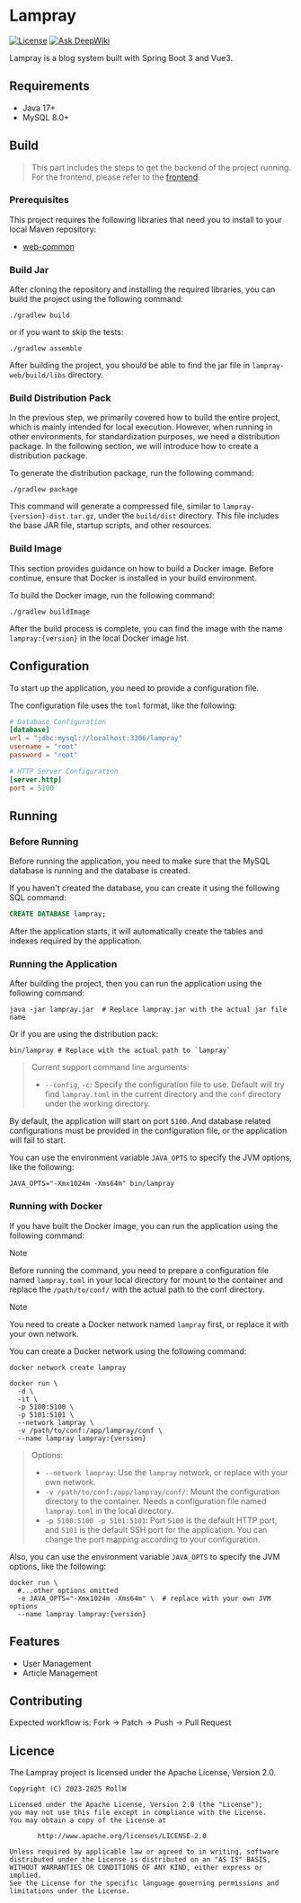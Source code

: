 # Lampray

[![License](https://img.shields.io/github/license/roll-w/lampray?color=569cd6&style=flat-square)](https://github.com/roll-w/lampray/blob/master/LICENSE)
[![Ask DeepWiki](https://deepwiki.com/badge.svg)](https://deepwiki.com/roll-w/lampray)

Lampray is a blog system built with Spring Boot 3 and Vue3.

## Requirements

- Java 17+
- MySQL 8.0+

## Build

> This part includes the steps to get the backend of the project running.
> For the frontend, please refer to the [frontend](lampray-frontend/README.md).

### Prerequisites

This project requires the following libraries that need you
to install to your local Maven repository:

- [web-common](https://github.com/Roll-W/web-common-starter)

### Build Jar

After cloning the repository and installing the required libraries,
you can build the project using the following command:

```shell
./gradlew build
```

or if you want to skip the tests:

```shell
./gradlew assemble 
```

After building the project, you should be able to find the jar file in
`lampray-web/build/libs` directory.

### Build Distribution Pack

In the previous step, we primarily covered how to build the entire project,
which is mainly intended for local execution. However, when running in other
environments, for standardization purposes, we need a distribution package.
In the following section, we will introduce how to create a distribution
package.

To generate the distribution package, run the following command:

```shell
./gradlew package
```

This command will generate a compressed file, similar to `lampray-{version}-dist.tar.gz`,
under the `build/dist` directory. This file includes the base JAR file, startup
scripts, and other resources.

### Build Image

This section provides guidance on how to build a Docker image.
Before continue, ensure that Docker is installed in your build environment.

To build the Docker image, run the following command:

```shell
./gradlew buildImage
```

After the build process is complete, you can find the image with the name
`lampray:{version}` in the local Docker image list.

## Configuration

To start up the application, you need to provide a configuration file.

The configuration file uses the `toml` format, like the following:

```toml
# Database Configuration
[database]
url = "jdbc:mysql://localhost:3306/lampray"
username = "root"
password = "root"

# HTTP Server Configuration
[server.http]
port = 5100
```

## Running

### Before Running

Before running the application, you need to make sure that the MySQL
database is running and the database is created.

If you haven't created the database, you can create it using the following
SQL command:

```sql
CREATE DATABASE lampray;
```

After the application starts, it will automatically create the tables
and indexes required by the application.

### Running the Application

After building the project, then you can run the application
using the following command:

```shell
java -jar lampray.jar  # Replace lampray.jar with the actual jar file name
```

Or if you are using the distribution pack:

```shell
bin/lampray # Replace with the actual path to `lampray`
```

> Current support command line arguments:
> - `--config`, `-c`: Specify the configuration file to use. Default will try find
    `lampray.toml` in the current directory and the `conf` directory under the working directory.

By default, the application will start on port `5100`. And database
related configurations must be provided in the configuration file,
or the application will fail to start.

You can use the environment variable `JAVA_OPTS` to specify the
JVM options, like the following:

```shell
JAVA_OPTS="-Xmx1024m -Xms64m" bin/lampray
```

### Running with Docker

If you have built the Docker image, you can run the application using the
following command:

> [!NOTE]
> Before running the command, you need to prepare a configuration file named
> `lampray.toml` in your local directory for mount to the container and replace
> the `/path/to/conf/` with the actual path to the conf directory.

> [!NOTE]
> You need to create a Docker network named `lampray` first, or replace it with
> your own network.
>
> You can create a Docker network using the following command:
>
> ```shell
> docker network create lampray
> ```

```shell
docker run \
  -d \
  -it \
  -p 5100:5100 \
  -p 5101:5101 \
  --network lampray \
  -v /path/to/conf:/app/lampray/conf \
  --name lampray lampray:{version}
```

> Options:
> - `--network lampray`: Use the `lampray` network, or replace with your own network.
> - `-v /path/to/conf:/app/lampray/conf/`: Mount the configuration directory to the container. Needs a configuration
    file named `lampray.toml` in the local directory.
> - `-p 5100:5100 -p 5101:5101`: Port `5100` is the default HTTP port, and `5101` is the default SSH port for the
    application. You can change the port mapping according to your configuration.

Also, you can use the environment variable `JAVA_OPTS` to specify the
JVM options, like the following:

```shell
docker run \
  #...other options omitted
  -e JAVA_OPTS="-Xmx1024m -Xms64m" \  # replace with your own JVM options
  --name lampray lampray:{version}
```

## Features

- User Management
- Article Management

## Contributing

Expected workflow is: Fork -> Patch -> Push -> Pull Request

## Licence

The Lampray project is licensed under the Apache License, Version 2.0.

```text
Copyright (C) 2023-2025 RollW

Licensed under the Apache License, Version 2.0 (the "License");
you may not use this file except in compliance with the License.
You may obtain a copy of the License at

       http://www.apache.org/licenses/LICENSE-2.0

Unless required by applicable law or agreed to in writing, software
distributed under the License is distributed on an "AS IS" BASIS,
WITHOUT WARRANTIES OR CONDITIONS OF ANY KIND, either express or implied.
See the License for the specific language governing permissions and
limitations under the License.
```
